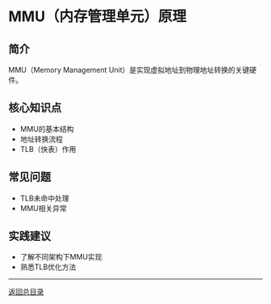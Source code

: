 # MMU（内存管理单元）原理

## 简介
MMU（Memory Management Unit）是实现虚拟地址到物理地址转换的关键硬件。

## 核心知识点
- MMU的基本结构
- 地址转换流程
- TLB（快表）作用

## 常见问题
- TLB未命中处理
- MMU相关异常

## 实践建议
- 了解不同架构下MMU实现
- 熟悉TLB优化方法

---

[返回总目录](README.md)
